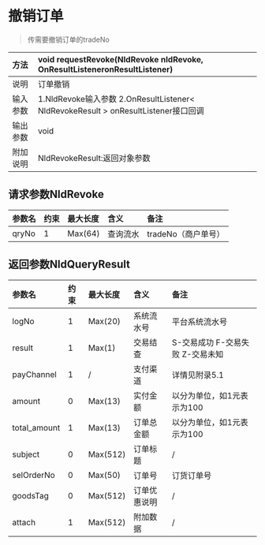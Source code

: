 # 撤销订单

> 传需要撤销订单的tradeNo

| 方法 | void requestRevoke\(NldRevoke nldRevoke, OnResultListeneronResultListener\) |
| :--- | :--- |
| 说明 | 订单撤销 |
| 输入参数 | 1.NldRevoke输入参数 2.OnResultListener&lt; NldRevokeResult &gt; onResultListener接口回调 |
| 输出参数 | void |
| 附加说明 | NldRevokeResult:返回对象参数 |

## 请求参数NldRevoke

| 参数名 | 约束 | 最大长度 | 含义 | 备注 |
| :--- | :--- | :--- | :--- | :--- |
| qryNo | 1 | Max\(64\) | 查询流水 | tradeNo（商户单号） |

## 返回参数NldQueryResult

| 参数名 | 约束 | 最大长度 | 含义 | 备注 |
| :--- | :--- | :--- | :--- | :--- |
| logNo | 1 | Max\(20\) | 系统流水号 | 平台系统流水号 |
| result | 1 | Max\(1\) | 交易结查 | S-交易成功 F-交易失败 Z-交易未知 |
| payChannel | 1 | / | 支付渠道 | 详情见附录5.1 |
| amount | 0 | Max\(13\) | 实付金额 | 以分为单位，如1元表示为100 |
| total\_amount | 1 | Max\(13\) | 订单总金额 | 以分为单位，如1元表示为100 |
| subject | 0 | Max\(512\) | 订单标题 | / |
| selOrderNo | 0 | Max\(50\) | 订单号 | 订货订单号 |
| goodsTag | 0 | Max\(512\) | 订单优惠说明 | / |
| attach | 1 | Max\(512\) | 附加数据 | / |



